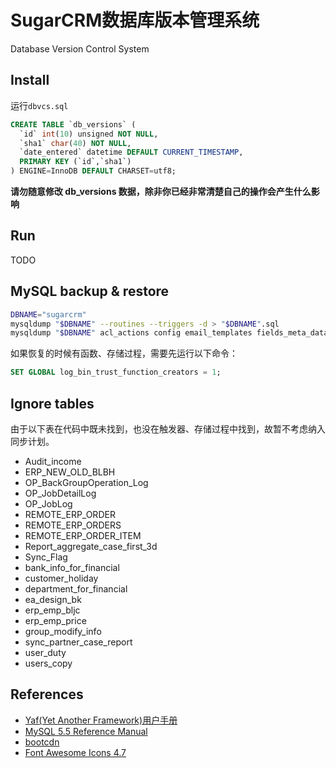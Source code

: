 # SugarCRM数据库版本管理系统

Database Version Control System

## Install

运行`dbvcs.sql`

```sql
CREATE TABLE `db_versions` (
  `id` int(10) unsigned NOT NULL,
  `sha1` char(40) NOT NULL,
  `date_entered` datetime DEFAULT CURRENT_TIMESTAMP,
  PRIMARY KEY (`id`,`sha1`)
) ENGINE=InnoDB DEFAULT CHARSET=utf8;
```

**请勿随意修改 db_versions 数据，除非你已经非常清楚自己的操作会产生什么影响**

## Run

TODO

## MySQL backup & restore

```sh
DBNAME="sugarcrm"
mysqldump "$DBNAME" --routines --triggers -d > "$DBNAME".sql
mysqldump "$DBNAME" acl_actions config email_templates fields_meta_data relationships versions >> "$DBNAME".sql
```

如果恢复的时候有函数、存储过程，需要先运行以下命令：

```sql
SET GLOBAL log_bin_trust_function_creators = 1;
```

## Ignore tables

由于以下表在代码中既未找到，也没在触发器、存储过程中找到，故暂不考虑纳入同步计划。

- Audit_income
- ERP_NEW_OLD_BLBH
- OP_BackGroupOperation_Log
- OP_JobDetailLog
- OP_JobLog
- REMOTE_ERP_ORDER
- REMOTE_ERP_ORDERS
- REMOTE_ERP_ORDER_ITEM
- Report_aggregate_case_first_3d
- Sync_Flag
- bank_info_for_financial
- customer_holiday
- department_for_financial
- ea_design_bk
- erp_emp_bljc
- erp_emp_price
- group_modify_info
- sync_partner_case_report
- user_duty
- users_copy

## References

- [Yaf(Yet Another Framework)用户手册](http://www.laruence.com/manual/)
- [MySQL 5.5 Reference Manual](https://dev.mysql.com/doc/refman/5.5/en/)
- [bootcdn](https://www.bootcdn.cn/)
- [Font Awesome Icons 4.7](https://fontawesome.com/v4.7.0/icons/)
